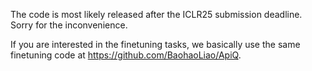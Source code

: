 The code is most likely released after the ICLR25 submission deadline. Sorry for the inconvenience. 

If you are interested in the finetuning tasks, we basically use the same finetuning code at https://github.com/BaohaoLiao/ApiQ.

